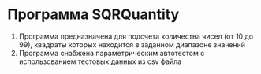 # Программа SQRQuantity

1. Программа предназначена для подсчета количества чисел (от 10 до 99), квадраты которых находится в заданном диапазоне значений
2. Программа снабжена параметрическим автотестом с использованием тестовых данных из csv файла